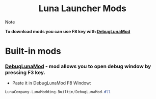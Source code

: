 <h1 align="center">Luna Launcher Mods</h2>

> [!NOTE]
> **To download mods you can use F8 key with [DebugLunaMod](https://github.com/LunaCompany/LunaPlugins/blob/main/Builtin/DebugLunaMod.dll)**

# Built-in mods
### [DebugLunaMod](https://github.com/LunaCompany/LunaPlugins/blob/main/Builtin/DebugLunaMod.dll) - mod allows you to open debug window by pressing F3 key.
- Paste it in DebugLunaMod F8 Window:
```cs
LunaCompany-LunaModding-Builtin/DebugLunaMod.dll
```
